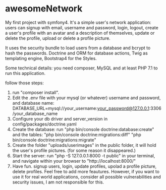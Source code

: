 # awesomeNetwork
My first project with symfony4. It's a simple user's network application: 
users can signup with email, username and password,
login, logout, create a user's profile with an avatar and a description of themselves, update or delete the profile, 
upload or delete a profile picture.

It uses the security bundle to load users from a database and bcrypt to hash the passwords.
Doctrine and ORM for database actions, Twig as templating engine, Bootstrap4 for the Styles.

Some technical details: you need composer, MySQL and at least PHP 7.1 to run this application. 

follow those steps:

1) run "composer install".
2) Edit the .env file with your mysql (or whatever) username and password, and database name:        DATABASE_URL=mysql://your_username:your_password@127.0.0.1:3306/your_database_name
3) Configure your db driver and server_version in config/packages/doctrine.yaml
4) Create the database: run "php bin/console doctrine:database:create" and the tables: "php bin/console doctrine:migrations:diff" 
     "php bin/console doctrine:migrations:migrate"
5) Create the folder "uploads/userimages" in the public folder, it will hold the user's profile pictures. (for some reason it disappeared.)
6) Start the server: run "php -S 127.0.0.1:8000 -t public" in your terminal, and navigate within your browser to "http://localhost:8000/"
7) Have fun. signup users, login, update profiles, upolad a profile picture, delete profiles. 
Feel free to add more feautures.
However, if you want to use it for real world applications, consider all possible vulnerabilities and security issues, I am not responsible for this.

